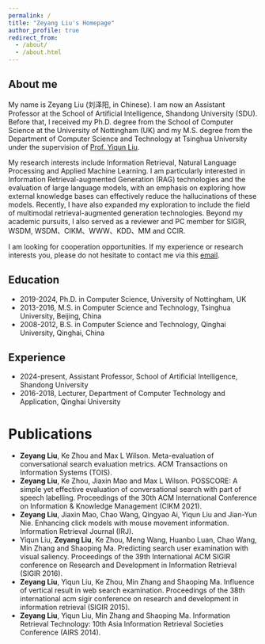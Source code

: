 ```yaml
---
permalink: /
title: "Zeyang Liu's Homepage"
author_profile: true
redirect_from: 
  - /about/
  - /about.html
---
```


## About me

My name is Zeyang Liu (刘泽阳, in Chinese). I am now an Assistant Professor at the School of Artificial Intelligence, Shandong University (SDU). Before that, I received my Ph.D. degree from the School of Computer Science at the University of Nottingham (UK) and my M.S. degree from the Department of Computer Science and Technology at Tsinghua University under the supervision of [Prof. Yiqun Liu](http://www.thuir.cn/group/~YQLiu/).

My research interests include Information Retrieval, Natural Language Processing and Applied Machine Learning. I am particularly interested in Information Retrieval-augmented Generation (RAG) technologies and the evaluation of large language models, with an emphasis on exploring how external knowledge bases can effectively reduce the hallucinations of these models. Recently, I have also expanded my exploration to include the field of multimodal retrieval-augmented generation technologies. Beyond my academic pursuits, I also served as a reviewer and PC member for SIGIR, WSDM, WSDM、CIKM、WWW、KDD、MM and CCIR.

I am looking for cooperation opportunities. If my experience or research interests you, please do not hesitate to contact me via this [email](mailto:zeyangliu@sdu.edu.cn).

## Education

- 2019-2024, Ph.D. in Computer Science, University of Nottingham, UK
- 2013-2016, M.S. in Computer Science and Technology, Tsinghua University, Beijing, China
- 2008-2012, B.S. in Computer Science and Technology, Qinghai University, Qinghai, China

## Experience

- 2024-present, Assistant Professor, School of Artificial Intelligence, Shandong University
- 2016-2018, Lecturer, Department of Computer Technology and Application, Qinghai University

# Publications

- **Zeyang Liu**, Ke Zhou and Max L Wilson. Meta-evaluation of conversational search evaluation metrics. ACM Transactions on Information Systems (TOIS).
- **Zeyang Liu**, Ke Zhou, Jiaxin Mao and Max L Wilson. POSSCORE: A simple yet effective evaluation of conversational search with part of speech labelling. Proceedings of the 30th ACM International Conference on Information & Knowledge Management (CIKM 2021).
- **Zeyang Liu**, Jiaxin Mao, Chao Wang, Qingyao Ai, Yiqun Liu and Jian-Yun Nie. Enhancing click models with mouse movement information. Information Retrieval Journal (IRJ).
- Yiqun Liu, **Zeyang Liu**, Ke Zhou, Meng Wang, Huanbo Luan, Chao Wang, Min Zhang and Shaoping Ma. Predicting search user examination with visual saliency. Proceedings of the 39th International ACM SIGIR conference on Research and Development in Information Retrieval (SIGIR 2016).
- **Zeyang Liu**, Yiqun Liu, Ke Zhou, Min Zhang and Shaoping Ma. Influence of vertical result in web search examination. Proceedings of the 38th international acm sigir conference on research and development in information retrieval (SIGIR 2015).
- **Zeyang Liu**, Yiqun Liu, Min Zhang and Shaoping Ma. Information Retrieval Technology: 10th Asia Information Retrieval Societies Conference (AIRS 2014).
